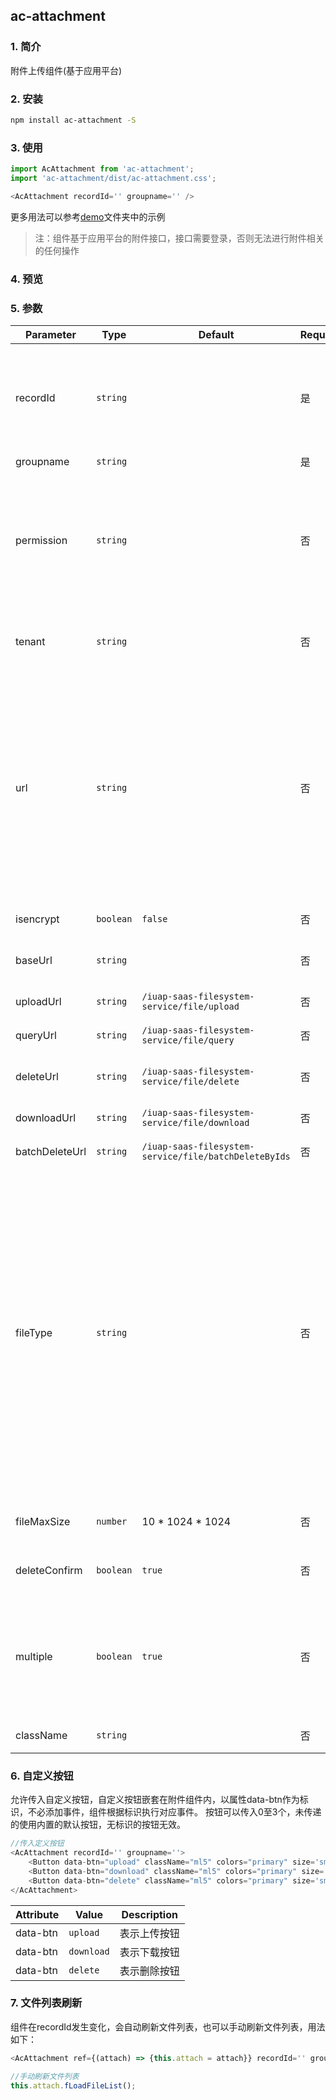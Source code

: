 ## ac-attachment

### 1. 简介

附件上传组件(基于应用平台)

### 2. 安装

```bash
npm install ac-attachment -S
```

### 3. 使用
```javascript
import AcAttachment from 'ac-attachment';
import 'ac-attachment/dist/ac-attachment.css';
```

```javascript
<AcAttachment recordId='' groupname='' />
```
更多用法可以参考[demo](./demo/demolist)文件夹中的示例

> 注：组件基于应用平台的附件接口，接口需要登录，否则无法进行附件相关的任何操作

### 4. 预览


### 5. 参数

Parameter | Type | Default | Required | Description
--------- | ---- | ------|----------- | -----------------
recordId | `string` | | 是 | 单据相关的唯一标示，一般包含单据ID，如果有多个附件的时候由业务自己制定规则 
groupname | `string` |  | 是 | 分组名
permission | `string` |  | 否 | Oss权限(read，private，full),read是可读=公有，private=私有，当这个参数不传的时候会默认private
tenant | `string` |  | 否 | 附件查询使用，租户id，不写会自动从系统获取
url | `string` |  | 否 | 里传true或false。为true，则返回附件的连接地址存到数据库中；如果isencrypt设置为true，url不能设置为true否则不能上传，提示：对于加密文件不能返回url，返回了也无法访问
isencrypt | `boolean` | `false` | 否 | 是否加密，默认false不加密
baseUrl | `string` | | 否 | 应用平台的地址(IP地址或域名)
uploadUrl | `string` | `/iuap-saas-filesystem-service/file/upload` | 否 | 应用平台上传附件的地址
queryUrl | `string` | `/iuap-saas-filesystem-service/file/query` | 否 | 应用平台查询附件的地址
deleteUrl | `string` | `/iuap-saas-filesystem-service/file/delete` | 否 | 应用平台删除单个附件的地址
downloadUrl | `string` | `/iuap-saas-filesystem-service/file/download` | 否 | 应用平台下载附件的地址
batchDeleteUrl | `string` | `/iuap-saas-filesystem-service/file/batchDeleteByIds` | 否 | 应用平台批量删除附件地址
fileType | `string`  |  | 否 |允许上传的文件类型, 使用MIME类型限制文件类型。例如：txt文档类型为text/plain, png图片类型为image/png。可以使用\*通配符，image/\*代表所有图片类型。多个文件类型使用逗号隔开，例如：'image/\*, text/plain'。详见 [File Type](https://developer.mozilla.org/zh-CN/docs/Web/API/File/type), [MIME类型](https://developer.mozilla.org/zh-CN/docs/Web/HTTP/Basics_of_HTTP/MIME_types)
fileMaxSize | `number` | 10 * 1024 * 1024 | 否 | 单个上传文件的大小上限，默认是10M
deleteConfirm | `boolean` | `true` | 否 | 删除时是否弹出确认框，默认弹出
multiple  | `boolean` | `true` | 否 | 是否支持一次多个文件上传，在文件选择框中，按shift或ctrl键，同时选择多个文件，点击确定即可
className | `string` |  | 否 | 附件容器的自定义class

### 6. 自定义按钮

允许传入自定义按钮，自定义按钮嵌套在附件组件内，以属性data-btn作为标识，不必添加事件，组件根据标识执行对应事件。
按钮可以传入0至3个，未传递的使用内置的默认按钮，无标识的按钮无效。

```javascript
//传入定义按钮
<AcAttachment recordId='' groupname=''>
    <Button data-btn="upload" className="ml5" colors="primary" size='sm'>上传</Button>
    <Button data-btn="download" className="ml5" colors="primary" size='sm'>下载</Button>
    <Button data-btn="delete" className="ml5" colors="primary" size='sm'>删除</Button>
</AcAttachment>
```

Attribute |  Value |  Description
--------- |  ------ | -------------------
data-btn  |  `upload` | 表示上传按钮
data-btn  |  `download` | 表示下载按钮
data-btn  |  `delete`   | 表示删除按钮

### 7. 文件列表刷新

组件在recordId发生变化，会自动刷新文件列表，也可以手动刷新文件列表，用法如下：

```javascript
<AcAttachment ref={(attach) => {this.attach = attach}} recordId='' groupname='' />

//手动刷新文件列表
this.attach.fLoadFileList();
```
